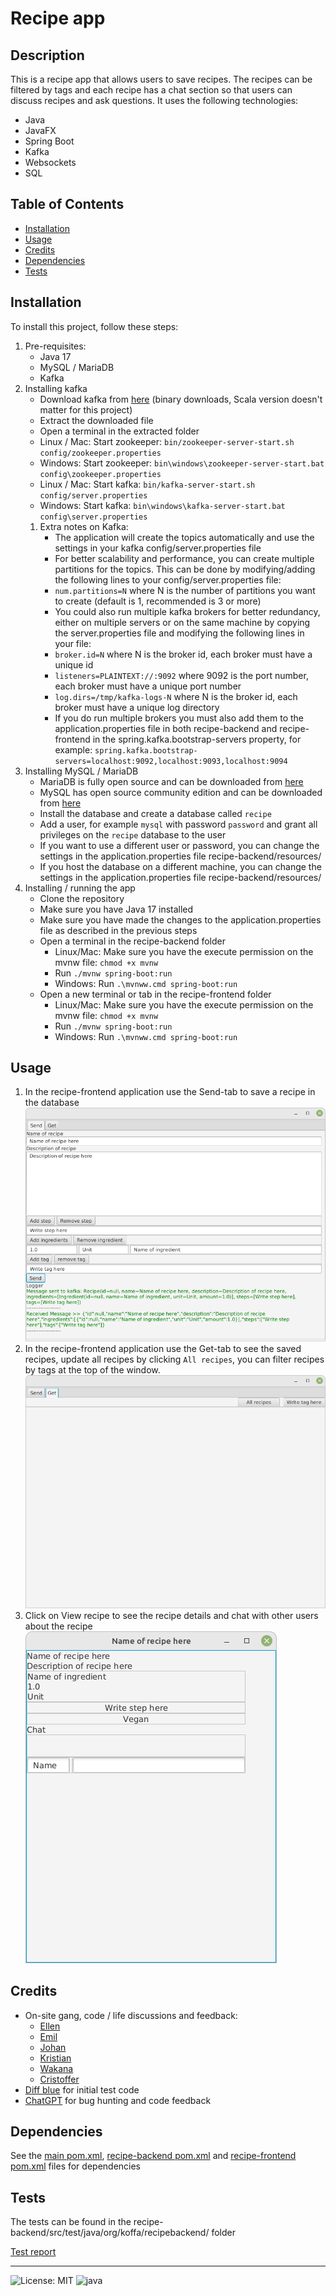 # Recipe app

## Description

This is a recipe app that allows users to save recipes. The recipes can be filtered by tags and each recipe has a chat section so that users can discuss recipes and ask questions.
It uses the following technologies:
* Java
* JavaFX
* Spring Boot
* Kafka
* Websockets
* SQL

## Table of Contents

- [Installation](#installation)
- [Usage](#usage)
- [Credits](#credits)
- [Dependencies](#dependencies)
- [Tests](#tests)

## Installation

To install this project, follow these steps:
1. Pre-requisites:
    * Java 17
    * MySQL / MariaDB
    * Kafka
2. Installing kafka
   * Download kafka from [here](https://kafka.apache.org/downloads) (binary downloads, Scala version doesn't matter for this project)
   * Extract the downloaded file
   * Open a terminal in the extracted folder
   * Linux / Mac: Start zookeeper: `bin/zookeeper-server-start.sh config/zookeeper.properties`
   * Windows: Start zookeeper: `bin\windows\zookeeper-server-start.bat config\zookeeper.properties`
   * Linux / Mac: Start kafka: `bin/kafka-server-start.sh config/server.properties`
   * Windows: Start kafka: `bin\windows\kafka-server-start.bat config\server.properties`
   1. Extra notes on Kafka:
      * The application will create the topics automatically and use the settings in your kafka config/server.properties file
      * For better scalability and performance, you can create multiple partitions for the topics. This can be done by modifying/adding the following lines to your config/server.properties file:
      * `num.partitions=N` where N is the number of partitions you want to create (default is 1, recommended is 3 or more)
      * You could also run multiple kafka brokers for better redundancy, either on multiple servers or on the same machine by copying the server.properties file and modifying the following lines in your file:
      * `broker.id=N` where N is the broker id, each broker must have a unique id
      * `listeners=PLAINTEXT://:9092` where 9092 is the port number, each broker must have a unique port number
      * `log.dirs=/tmp/kafka-logs-N` where N is the broker id, each broker must have a unique log directory
      * If you do run multiple brokers you must also add them to the application.properties file in both recipe-backend and recipe-frontend in the spring.kafka.bootstrap-servers property, for example: `spring.kafka.bootstrap-servers=localhost:9092,localhost:9093,localhost:9094`
3. Installing MySQL / MariaDB
   * MariaDB is fully open source and can be downloaded from [here](https://mariadb.org/download/)
   * MySQL has open source community edition and can be downloaded from [here](https://www.mysql.com/downloads/)
   * Install the database and create a database called `recipe`
   * Add a user, for example `mysql` with password `password` and grant all privileges on the `recipe` database to the user
   * If you want to use a different user or password, you can change the settings in the application.properties file recipe-backend/resources/
   * If you host the database on a different machine, you can change the settings in the application.properties file recipe-backend/resources/
4. Installing / running the app
   * Clone the repository
   * Make sure you have Java 17 installed
   * Make sure you have made the changes to the application.properties file as described in the previous steps
   * Open a terminal in the recipe-backend folder
     * Linux/Mac: Make sure you have the execute permission on the mvnw file: `chmod +x mvnw`
     * Run `./mvnw spring-boot:run`
     * Windows: Run `.\mvnww.cmd spring-boot:run`
   * Open a new terminal or tab in the recipe-frontend folder
     * Linux/Mac: Make sure you have the execute permission on the mvnw file: `chmod +x mvnw`
     * Run `./mvnw spring-boot:run`
     * Windows: Run `.\mvnww.cmd spring-boot:run`

## Usage

1. In the recipe-frontend application use the Send-tab to save a recipe in the database
![Send-tab](assets/images/send.png)
2. In the recipe-frontend application use the Get-tab to see the saved recipes, update all recipes by clicking `All recipes`, you can filter recipes by tags at the top of the window.
![Get-tab](assets/images/get.png)
3. Click on View recipe to see the recipe details and chat with other users about the recipe
![View recipe](assets/images/fullrecipe.png)

## Credits
* On-site gang, code / life discussions and feedback:
  * [Ellen](https://github.com/EllenHalv)
  * [Emil](https://github.com/Emilsivertsson)
  * [Johan](https://github.com/JohRome)
  * [Kristian](https://github.com/Bremmster)
  * [Wakana](https://github.com/83wakasug)
  * [Cristoffer](https://github.com/Cristoffer85)
* [Diff blue](https://www.diffblue.com/) for initial test code
* [ChatGPT](https://chat.openai.com/) for bug hunting and code feedback

## Dependencies
See the [main pom.xml](pom.xml), [recipe-backend pom.xml](recipe-backend/pom.xml) and [recipe-frontend pom.xml](recipe-frontend/pom.xml) files for dependencies

## Tests

The tests can be found in the recipe-backend/src/test/java/org/koffa/recipebackend/ folder

[Test report](htmlReport/index.html)

---

![License: MIT](https://img.shields.io/badge/License-MIT-yellow.svg) ![java](https://img.shields.io/github/languages/top/KoffaRn/recipe-app)
